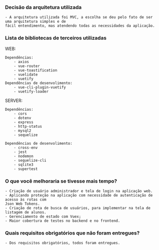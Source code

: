 ### Decisão da arquitetura utilizada

    - A arquitetura utilizada foi MVC, a escolha se deu pelo fato de ser uma arquitetura simples e de 
    fácil entendimento, mas atendendo todas as necessidades da aplicação.

### Lista de bibliotecas de terceiros utilizadas

WEB:

    Dependências: 
        - axios 
        - vue-router 
        - vue-toastification 
        - vuelidate 
        - vuetify
    Dependências de desenvolimento: 
        - vue-cli-plugin-vuetify 
        - vuetify-loader

SERVER:

    Dependências: 
        - cors 
        - dotenv 
        - express 
        - http-status
        - mysql2 
        - sequelize

    Dependências de desenvolimento:
        - cross-env
        - jest
        - nodemon
        - sequelize-cli
        - sqlite3
        - supertest

### O que você melhoraria se tivesse mais tempo?

    - Criação de usuário administrador e tela de login na aplicação web.
    - Aplicando proteção na aplicação com necessidade de autenticação de acesso às rotas com 
    Json Web Tokens. 
    - Criação de rota de busca de usuários, para implementar na tela de listagem de alunos.
    - Gerenciamento de estado com Vuex;
    - Maior cobertura de testes no backend e no frontend.

### Quais requisitos obrigatórios que não foram entregues?

    - Dos requisitos obrigatórios, todos foram entregues.
